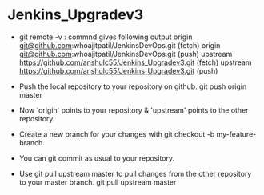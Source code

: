 # Jenkins_Upgradev3

* git remote -v : commnd gives following output
origin  git@github.com:whoajitpatil/JenkinsDevOps.git (fetch)
origin  git@github.com:whoajitpatil/JenkinsDevOps.git (push)
upstream        https://github.com/anshulc55/Jenkins_Upgradev3.git (fetch)
upstream        https://github.com/anshulc55/Jenkins_Upgradev3.git (push)


* Push the local repository to your repository on github.
git push origin master

* Now 'origin' points to your repository & 'upstream' points to the other repository.

* Create a new branch for your changes with git checkout -b my-feature-branch.

* You can git commit as usual to your repository.

* Use git pull upstream master to pull changes from the other repository to your master branch.
git pull upstream master
